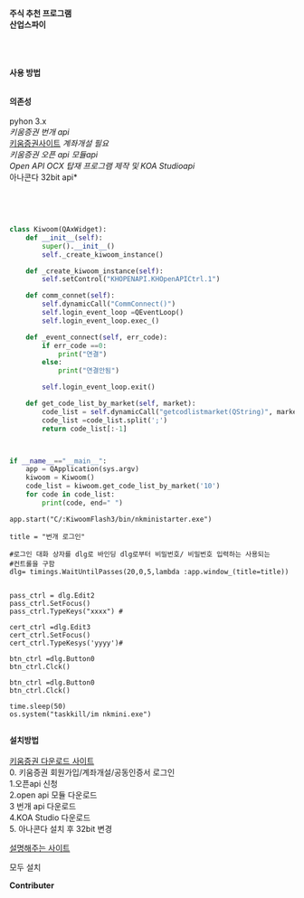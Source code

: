 ****주식 추천 프로그램****<br/>
**산업스파이**<br/><br/><br/><br/>
  
****사용 방법****<br/><br/>

****의존성****<br/><br/>
pyhon 3.x<br/>
*키움증권 번개 api*<br/>
[키움증권사이트](https://www.kiwoom.com/h/common/event/VEventMainView?eventCode=20220074&from=138<br/>) *계좌개설 필요 *<br/>
키움증권 오픈 api 모듈api*<br/>
Open API OCX 탑재 프로그램 제작 및 KOA Studioapi*<br/>
아나콘다 32bit api*<br/>


<br/><br/>

``` python 

class Kiwoom(QAxWidget): 
    def __init__(self):
        super().__init__()
        self._create_kiwoom_instance()

    def _create_kiwoom_instance(self):
        self.setControl("KHOPENAPI.KHOpenAPICtrl.1")

    def comm_connet(self):
        self.dynamicCall("CommConnect()")
        self.login_event_loop =QEventLoop()
        self.login_event_loop.exec_()

    def _event_connect(self, err_code):
        if err_code ==0:
            print("연결")
        else:
            print("연결안됨")

        self.login_event_loop.exit()

    def get_code_list_by_market(self, market): 
        code_list = self.dynamicCall("getcodlistmarket(QString)", market)
        code_list =code_list.split(';')
        return code_list[:-1]



if __name__=="__main__":
    app = QApplication(sys.argv)
    kiwoom = Kiwoom()
    code_list = kiwoom.get_code_list_by_market('10')
    for code in code_list: 
        print(code, end=" ")


```

```app = application()
app.start("C/:KiwoomFlash3/bin/nkministarter.exe")

title = "번개 로그인"

#로그인 대화 상자를 dlg로 바인딩 dlg로부터 비밀번호/ 비밀번호 입력하는 사용되는
#컨트롤을 구함
dlg= timings.WaitUntilPasses(20,0,5,lambda :app.window_(title=title))


pass_ctrl = dlg.Edit2
pass_ctrl.SetFocus()
pass_ctrl.TypeKeys("xxxx") # 

cert_ctrl =dlg.Edit3
cert_ctrl.SetFocus()
cert_ctrl.TypeKesys('yyyy')# 

btn_ctrl =dlg.Button0
btn_ctrl.Clck()

btn_ctrl =dlg.Button0
btn_ctrl.Clck()

time.sleep(50)
os.system("taskkill/im nkmini.exe")


```

****설치방법****<br/><br/>
[키움증권 다운로드 사이트](https://www.kiwoom.com/h/customer/download/VOpenApiInfoView?dummyVal=0)<br/>
0. 키움증권 회원가입/계좌개설/공동인증서 로그인<br/>
1.오픈api 신청<br/>
2.open api 모듈 다운로드<br/>
3 번개 api 다운로드<br/>
4.KOA Studio 다운로드<br/>
5. 아나콘다 설치 후 32bit 변경<br/>

[설명해주는 사이트](https://losskatsu.github.io/it-infra/conda32/#4-%ED%82%A4%EC%9B%80-api-%EB%8B%A4%EC%9A%B4%EB%A1%9C%EB%93%9C)<br/>

모두 설치


****Contributer****
